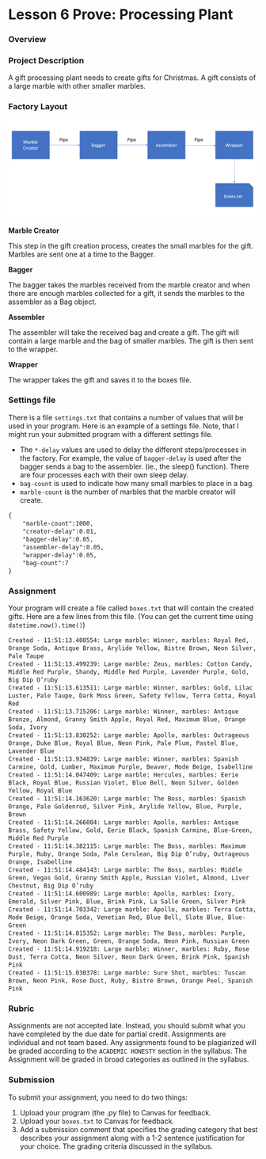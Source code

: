 # Lesson 6 Prove: Processing Plant

### Overview



### Project Description

A gift processing plant needs to create gifts for Christmas. A gift consists of a large marble with other smaller marbles.

### Factory Layout

![](./assets/plant.png)


**Marble Creator**

This step in the gift creation process, creates the small marbles for the gift. Marbles are sent one at a time to the Bagger.

**Bagger**

The bagger takes the marbles received from the marble creator and when there are enough marbles collected for a gift, it sends the marbles to the assembler as a Bag object.

**Assembler**

The assembler will take the received bag and create a gift. The gift will contain a large marble and the bag of smaller marbles. The gift is then sent to the wrapper.

**Wrapper**

The wrapper takes the gift and saves it to the boxes file.

### Settings file

There is a file `settings.txt` that contains a number of values that will be used in your program. Here is an example of a settings file. Note, that I might run your submitted program with a different settings file.

- The `*-delay` values are used to delay the different steps/processes in the factory. For example, the value of `bagger-delay` is used after the bagger sends a bag to the assembler. (ie., the sleep() function). There are four processes each with their own sleep delay.
- `bag-count` is used to indicate how many small marbles to place in a bag.
- `marble-count` is the number of marbles that the marble creator will create.

```
{
    "marble-count":1000,
    "creator-delay":0.01,
    "bagger-delay":0.05,
    "assembler-delay":0.05,
    "wrapper-delay":0.05,
    "bag-count":7
}
```


### Assignment

Your program will create a file called `boxes.txt` that will contain the created gifts. Here are a few lines from this file. (You can get the current time using `datetime.now().time()`)

```
Created - 11:51:13.400554: Large marble: Winner, marbles: Royal Red, Orange Soda, Antique Brass, Arylide Yellow, Bistre Brown, Neon Silver, Pale Taupe
Created - 11:51:13.499239: Large marble: Zeus, marbles: Cotton Candy, Middle Red Purple, Shandy, Middle Red Purple, Lavender Purple, Gold, Big Dip O’ruby
Created - 11:51:13.613511: Large marble: Winner, marbles: Gold, Lilac Luster, Pale Taupe, Dark Moss Green, Safety Yellow, Terra Cotta, Royal Red
Created - 11:51:13.715206: Large marble: Winner, marbles: Antique Bronze, Almond, Granny Smith Apple, Royal Red, Maximum Blue, Orange Soda, Ivory
Created - 11:51:13.830252: Large marble: Apollo, marbles: Outrageous Orange, Duke Blue, Royal Blue, Neon Pink, Pale Plum, Pastel Blue, Lavender Blue
Created - 11:51:13.934839: Large marble: Winner, marbles: Spanish Carmine, Gold, Lumber, Maximum Purple, Beaver, Mode Beige, Isabelline
Created - 11:51:14.047409: Large marble: Hercules, marbles: Eerie Black, Royal Blue, Russian Violet, Blue Bell, Neon Silver, Golden Yellow, Royal Blue
Created - 11:51:14.163620: Large marble: The Boss, marbles: Spanish Orange, Pale Goldenrod, Silver Pink, Arylide Yellow, Blue, Purple, Brown
Created - 11:51:14.266084: Large marble: Apollo, marbles: Antique Brass, Safety Yellow, Gold, Eerie Black, Spanish Carmine, Blue-Green, Middle Red Purple
Created - 11:51:14.382115: Large marble: The Boss, marbles: Maximum Purple, Ruby, Orange Soda, Pale Cerulean, Big Dip O’ruby, Outrageous Orange, Isabelline
Created - 11:51:14.484143: Large marble: The Boss, marbles: Middle Green, Vegas Gold, Granny Smith Apple, Russian Violet, Almond, Liver Chestnut, Big Dip O’ruby
Created - 11:51:14.600989: Large marble: Apollo, marbles: Ivory, Emerald, Silver Pink, Blue, Brink Pink, La Salle Green, Silver Pink
Created - 11:51:14.703342: Large marble: Apollo, marbles: Terra Cotta, Mode Beige, Orange Soda, Venetian Red, Blue Bell, Slate Blue, Blue-Green
Created - 11:51:14.815352: Large marble: The Boss, marbles: Purple, Ivory, Neon Dark Green, Green, Orange Soda, Neon Pink, Russian Green
Created - 11:51:14.919218: Large marble: Winner, marbles: Ruby, Rose Dust, Terra Cotta, Neon Silver, Neon Dark Green, Brink Pink, Spanish Pink
Created - 11:51:15.030378: Large marble: Sure Shot, marbles: Tuscan Brown, Neon Pink, Rose Dust, Ruby, Bistre Brown, Orange Peel, Spanish Pink

```
        
### Rubric

Assignments are not accepted late. Instead, you should submit what you have completed by the due date for partial credit. Assignments are individual and not team based. Any assignments found to be  plagiarized will be graded according to the `ACADEMIC HONESTY` section in the syllabus. The Assignment will be graded in broad categories as outlined in the syllabus.

### Submission

To submit your assignment, you need to do two things:

1. Upload your program (the .py file) to Canvas for feedback.
2. Upload your `boxes.txt` to Canvas for feedback.
3. Add a submission comment that specifies the grading category that best describes your assignment along with a 1-2 sentence justification for your choice. The grading criteria discussed in the syllabus.